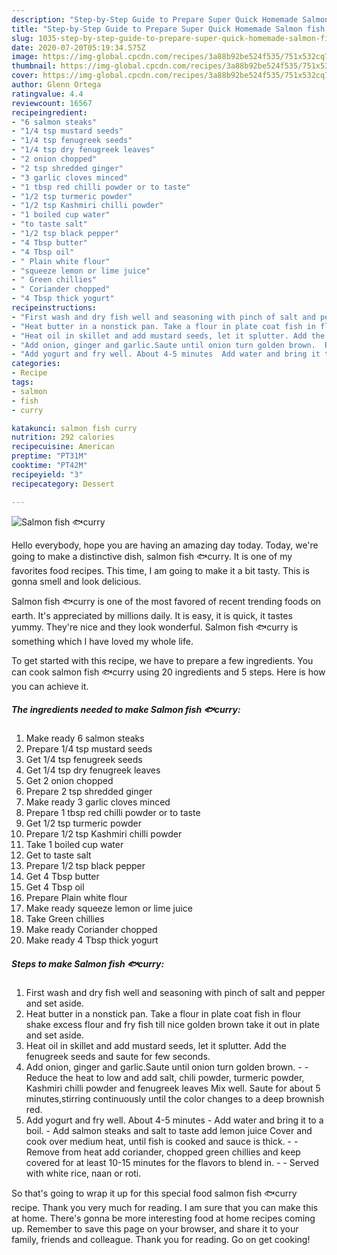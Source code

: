```yaml
---
description: "Step-by-Step Guide to Prepare Super Quick Homemade Salmon fish 🐟curry"
title: "Step-by-Step Guide to Prepare Super Quick Homemade Salmon fish 🐟curry"
slug: 1035-step-by-step-guide-to-prepare-super-quick-homemade-salmon-fish-curry
date: 2020-07-20T05:19:34.575Z
image: https://img-global.cpcdn.com/recipes/3a88b92be524f535/751x532cq70/salmon-fish-🐟curry-recipe-main-photo.jpg
thumbnail: https://img-global.cpcdn.com/recipes/3a88b92be524f535/751x532cq70/salmon-fish-🐟curry-recipe-main-photo.jpg
cover: https://img-global.cpcdn.com/recipes/3a88b92be524f535/751x532cq70/salmon-fish-🐟curry-recipe-main-photo.jpg
author: Glenn Ortega
ratingvalue: 4.4
reviewcount: 16567
recipeingredient:
- "6 salmon steaks"
- "1/4 tsp mustard seeds"
- "1/4 tsp fenugreek seeds"
- "1/4 tsp dry fenugreek leaves"
- "2 onion chopped"
- "2 tsp shredded ginger"
- "3 garlic cloves minced"
- "1 tbsp red chilli powder or to taste"
- "1/2 tsp turmeric powder"
- "1/2 tsp Kashmiri chilli powder"
- "1 boiled cup water"
- "to taste salt"
- "1/2 tsp black pepper"
- "4 Tbsp butter"
- "4 Tbsp oil"
- " Plain white flour"
- "squeeze lemon or lime juice"
- " Green chillies"
- " Coriander chopped"
- "4 Tbsp thick yogurt"
recipeinstructions:
- "First wash and dry fish well and seasoning with pinch of salt and pepper and set aside."
- "Heat butter in a nonstick pan. Take a flour in plate coat fish in flour shake excess flour and fry fish till nice golden brown take it out in plate and set aside."
- "Heat oil in skillet and add mustard seeds, let it splutter. Add the fenugreek seeds and saute for few seconds."
- "Add onion, ginger and garlic.Saute until onion turn golden brown.  Reduce the heat to low and add salt, chili powder, turmeric powder, Kashmiri chilli powder and fenugreek leaves Mix well. Saute for about 5 minutes,stirring continuously until the color changes to a deep brownish red."
- "Add yogurt and fry well. About 4-5 minutes  Add water and bring it to a boil. Add salmon steaks and salt to taste add lemon juice Cover and cook over medium heat, until fish is cooked and sauce is thick.  Remove from heat add coriander, chopped green chillies and keep covered for at least 10-15 minutes for the flavors to blend in.  Served with white rice, naan or roti."
categories:
- Recipe
tags:
- salmon
- fish
- curry

katakunci: salmon fish curry 
nutrition: 292 calories
recipecuisine: American
preptime: "PT31M"
cooktime: "PT42M"
recipeyield: "3"
recipecategory: Dessert

---
```



![Salmon fish 🐟curry](https://img-global.cpcdn.com/recipes/3a88b92be524f535/751x532cq70/salmon-fish-🐟curry-recipe-main-photo.jpg)

Hello everybody, hope you are having an amazing day today. Today, we're going to make a distinctive dish, salmon fish 🐟curry. It is one of my favorites food recipes. This time, I am going to make it a bit tasty. This is gonna smell and look delicious.

Salmon fish 🐟curry is one of the most favored of recent trending foods on earth. It's appreciated by millions daily. It is easy, it is quick, it tastes yummy. They're nice and they look wonderful. Salmon fish 🐟curry is something which I have loved my whole life.




To get started with this recipe, we have to prepare a few ingredients. You can cook salmon fish 🐟curry using 20 ingredients and 5 steps. Here is how you can achieve it.

<!--inarticleads1-->

##### The ingredients needed to make Salmon fish 🐟curry:

1. Make ready 6 salmon steaks
1. Prepare 1/4 tsp mustard seeds
1. Get 1/4 tsp fenugreek seeds
1. Get 1/4 tsp dry fenugreek leaves
1. Get 2 onion chopped
1. Prepare 2 tsp shredded ginger
1. Make ready 3 garlic cloves minced
1. Prepare 1 tbsp red chilli powder or to taste
1. Get 1/2 tsp turmeric powder
1. Prepare 1/2 tsp Kashmiri chilli powder
1. Take 1 boiled cup water
1. Get to taste salt
1. Prepare 1/2 tsp black pepper
1. Get 4 Tbsp butter
1. Get 4 Tbsp oil
1. Prepare  Plain white flour
1. Make ready squeeze lemon or lime juice
1. Take  Green chillies
1. Make ready  Coriander chopped
1. Make ready 4 Tbsp thick yogurt




<!--inarticleads2-->

##### Steps to make Salmon fish 🐟curry:

1. First wash and dry fish well and seasoning with pinch of salt and pepper and set aside.
1. Heat butter in a nonstick pan. Take a flour in plate coat fish in flour shake excess flour and fry fish till nice golden brown take it out in plate and set aside.
1. Heat oil in skillet and add mustard seeds, let it splutter. Add the fenugreek seeds and saute for few seconds.
1. Add onion, ginger and garlic.Saute until onion turn golden brown. -  - Reduce the heat to low and add salt, chili powder, turmeric powder, Kashmiri chilli powder and fenugreek leaves Mix well. Saute for about 5 minutes,stirring continuously until the color changes to a deep brownish red.
1. Add yogurt and fry well. About 4-5 minutes  - Add water and bring it to a boil. - Add salmon steaks and salt to taste add lemon juice Cover and cook over medium heat, until fish is cooked and sauce is thick. -  - Remove from heat add coriander, chopped green chillies and keep covered for at least 10-15 minutes for the flavors to blend in. -  - Served with white rice, naan or roti.




So that's going to wrap it up for this special food salmon fish 🐟curry recipe. Thank you very much for reading. I am sure that you can make this at home. There's gonna be more interesting food at home recipes coming up. Remember to save this page on your browser, and share it to your family, friends and colleague. Thank you for reading. Go on get cooking!

